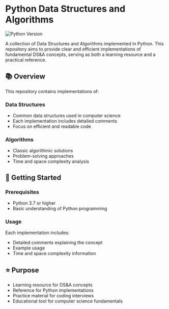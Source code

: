 # Python Data Structures and Algorithms

![Python Version](https://img.shields.io/badge/python-3.7+-blue.svg)

A collection of Data Structures and Algorithms implemented in Python. This repository aims to provide clear and efficient implementations of fundamental DS&A concepts, serving as both a learning resource and a practical reference.

## 📚 Overview

This repository contains implementations of:

### Data Structures
- Common data structures used in computer science
- Each implementation includes detailed comments
- Focus on efficient and readable code

### Algorithms
- Classic algorithmic solutions
- Problem-solving approaches
- Time and space complexity analysis

## 🚀 Getting Started

### Prerequisites
- Python 3.7 or higher
- Basic understanding of Python programming

### Usage
Each implementation includes:
- Detailed comments explaining the concept
- Example usage
- Time and space complexity information

## ⭐ Purpose

- Learning resource for DS&A concepts
- Reference for Python implementations
- Practice material for coding interviews
- Educational tool for computer science fundamentals
